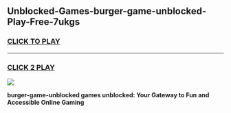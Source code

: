 
## Unblocked-Games-burger-game-unblocked-Play-Free-7ukgs
<h3>
<a href="https://premium76.site?title=burger-game-unblocked&ref=18A1">CLICK TO PLAY</a></h3>
<hr>

<h3>
<a href="https://premium76.site?title=burger-game-unblocked&ref=18A1">CLICK 2 PLAY</a>
  
</h3>

<a href="https://premium76.site?title=burger-game-unblocked&ref=18A1"><img src="https://clearcache.store/games.png"></a>


**burger-game-unblocked games unblocked: Your Gateway to Fun and Accessible Online Gaming**
